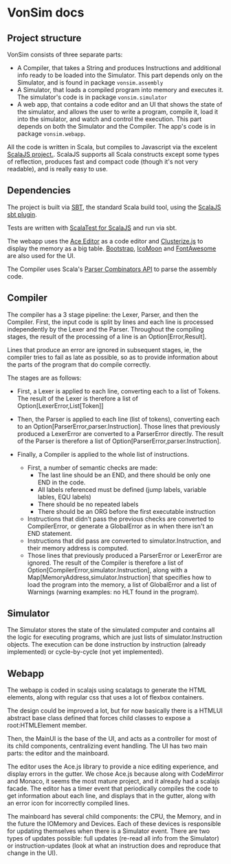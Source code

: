 # VonSim docs

## Project structure

VonSim consists of three separate parts:

* A Compiler, that takes a String and produces Instructions and additional info ready to be loaded into the Simulator. This part depends only on the Simulator, and is found in package `vonsim.assembly`
* A Simulator, that loads a compiled program into memory and executes it. The simulator's code is in package `vonsim.simulator`
* A web app, that contains a code editor and an UI that shows the state of the simulator, and allows the user to write a program, compile it, load it into the simulator, and watch and control the execution. This part depends on both the Simulator and the Compiler. The app's code is in package `vonsim.webapp`.

All the code is written in Scala, but compiles to Javascript via the excelent [ScalaJS project.](https://www.scala-js.org/). ScalaJS supports all Scala constructs except some types of reflection, produces fast and compact code (though it's not very readable), and is really easy to use.


## Dependencies

The project is built via [SBT](http://www.scala-sbt.org/), the standard Scala build tool, using the [ScalaJS sbt plugin](http://www.scala-js.org/doc/sbt-plugin.html).

Tests are written with [ScalaTest for ScalaJS](http://www.scalatest.org/user_guide/using_scalajs) and run via sbt.

The webapp uses the [Ace Editor](https://ace.c9.io/) as a code editor and [Clusterize.js](https://github.com/NeXTs/Clusterize.js/) to display the memory as a big table. [Bootstrap](getbootstrap.com), [IcoMoon](https://icomoon.io/) and [FontAwesome](http://fontawesome.io/) are also used for the UI.

The Compiler uses Scala's [Parser Combinators API](https://github.com/scala/scala-parser-combinators) to parse the assembly code.


## Compiler

The compiler has a 3 stage pipeline: the Lexer, Parser, and then the Compiler. First, the input code is split by lines and each line is processed independently by the Lexer and the Parser. Throughout the compiling stages, the result of the processing of a line is an Option[Error,Result].

Lines that produce an error are ignored in subsequent stages, ie, the compiler tries to fail as late as possible, so as to provide information about the parts of the program that do compile correctly.

The stages are as follows:
* First, a Lexer is applied to each line, converting each to a list of Tokens. The result of the Lexer is therefore a list of Option[LexerError,List[Token]]

* Then, the Parser is applied to each line (list of tokens), converting each to an Option[ParserError,parser.Instruction]. Those lines that previously produced a LexerError are converted to a ParserError directly. The result of the Parser is therefore a list of Option[ParserError,parser.Instruction].

* Finally, a Compiler is applied to the whole list of instructions.
  * First, a number of semantic checks are made:
    * The last line should be an END, and there should be only one END in the code.
    * All labels referenced must be defined (jump labels, variable lables, EQU labels)
    * There should be no repeated labels
    * There should be an ORG before the first executable instruction
  * Instructions that didn't pass the previous checks are converted to CompilerError, or generate a GlobalError as in when there isn't an END statement.
  * Instructions that did pass are converted to simulator.Instruction, and their memory address is computed.
  * Those lines that previously produced a ParserError or LexerError are ignored. The result of the Compiler is therefore a list of Option[CompilerError,simulator.Instruction], along with a Map[MemoryAddress,simulator.Instruction] that specifies how to load the program into the memory, a list of GlobalError and a list of Warnings (warning examples: no HLT found in the program).

## Simulator

The Simulator stores the state of the simulated computer and contains all the logic for executing programs, which are just lists of simulator.Instruction objects. The execution can be done instruction by instruction (already implemented) or cycle-by-cycle (not yet implemented). 

## Webapp

The webapp is coded in scalajs using scalatags to generate the HTML elements, along with regular css that uses a lot of flexbox containers.

The design could be improved a lot, but for now basically there is a HTMLUI abstract base class defined that forces child classes to expose a root:HTMLElement member.

Then, the MainUI is the base of the UI, and acts as a controller for most of its child components, centralizing event handling. The UI has two main parts: the editor and the mainboard.

The editor uses the Ace.js library to provide a nice editing experience, and display errors in the gutter. We chose Ace.js because along with CodeMirror and Monaco, it seems the most mature project, and it already had a scalajs facade. The editor has a timer event that periodically compiles the code to get information about each line, and displays that in the gutter, along with an error icon for incorrectly compiled lines.

The mainboard has several child components: the CPU, the Memory, and in the future the IOMemory and Devices. Each of these devices is responsible for updating themselves when there is a Simulator event. There are two types of updates possible: full updates (re-read all info from the Simulator) or instruction-updates (look at what an instruction does and reproduce that change in the UI).
